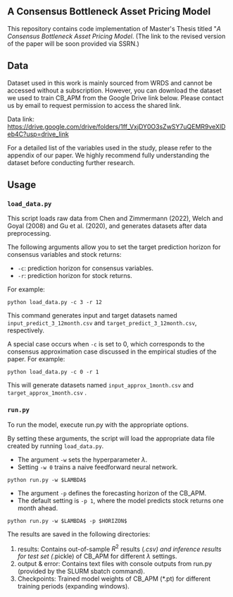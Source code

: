 ## A Consensus Bottleneck Asset Pricing Model


This repository contains code implementation of Master's Thesis titled "*A Consensus Bottleneck Asset Pricing Model*. (The link to the revised version of the paper will be soon provided via SSRN.)

## Data

Dataset used in this work is mainly sourced from WRDS and cannot be accessed without a subscription. However, you can download the dataset we used to train CB_APM from the Google Drive link below. Please contact us by email to request permission to access the shared link.

Data link: https://drive.google.com/drive/folders/1ff_VxjDY0O3sZwSY7uQEMR9veXlDeb4C?usp=drive_link

For a detailed list of the variables used in the study, please refer to the appendix of our paper. We highly recommend fully understanding the dataset before conducting further research.

## Usage

### ```load_data.py```
This script loads raw data from Chen and Zimmermann (2022), Welch and Goyal (2008) and Gu et al. (2020), and generates datasets after data preprocessing. 

The following arguments allow you to set the target prediction horizon for consensus variables and stock returns:
* ```-c```: prediction horizon for consensus variables.
* ```-r```: prediction horizon for stock returns.

For example:
```console
python load_data.py -c 3 -r 12 
```
This command generates input and target datasets named ```input_predict_3_12month.csv``` and ```target_predict_3_12month.csv```, respectively.

A special case occurs when ```-c``` is set to 0, which corresponds to the consensus approximation case discussed in the empirical studies of the paper. For example:
```console
python load_data.py -c 0 -r 1 
```
This will generate datasets named ```input_approx_1month.csv``` and ```target_approx_1month.csv``` .

### ```run.py```
To run the model, execute run.py with the appropriate options.

By setting these arguments, the script will load the appropriate data file created by running ```load_data.py```.

* The argument ```-w``` sets the hyperparameter $\lambda$.
* Setting ```-w 0``` trains a naive feedforward neural network.

```console
python run.py -w $LAMBDA$
```

* The argument ```-p``` defines the forecasting horizon of the CB_APM.
* The default setting is ```-p 1```, where the model predicts stock returns one month ahead.

```console
python run.py -w $LAMBDA$ -p $HORIZON$
```

The results are saved in the following directories:
1. results: Contains out-of-sample $R^2$ results (*.csv) and inference results for test set (*.pickle) of CB_APM for different $\lambda$ settings.
2. output & error: Contains text files with console outputs from run.py (provided by the SLURM sbatch command).
3. Checkpoints: Trained model weights of CB_APM (*.pt) for different training periods (expanding windows).
